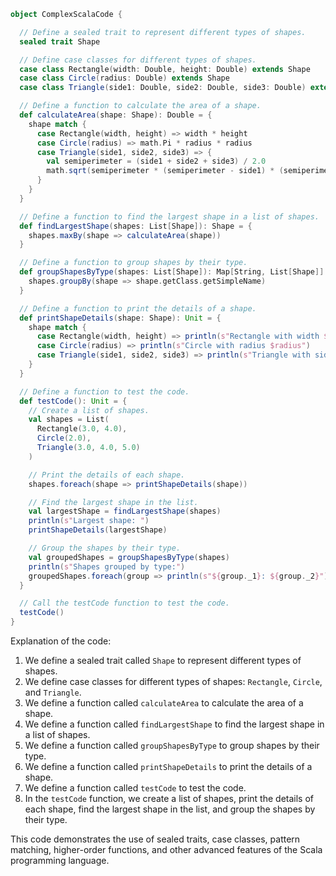 ```scala
object ComplexScalaCode {

  // Define a sealed trait to represent different types of shapes.
  sealed trait Shape

  // Define case classes for different types of shapes.
  case class Rectangle(width: Double, height: Double) extends Shape
  case class Circle(radius: Double) extends Shape
  case class Triangle(side1: Double, side2: Double, side3: Double) extends Shape

  // Define a function to calculate the area of a shape.
  def calculateArea(shape: Shape): Double = {
    shape match {
      case Rectangle(width, height) => width * height
      case Circle(radius) => math.Pi * radius * radius
      case Triangle(side1, side2, side3) => {
        val semiperimeter = (side1 + side2 + side3) / 2.0
        math.sqrt(semiperimeter * (semiperimeter - side1) * (semiperimeter - side2) * (semiperimeter - side3))
      }
    }
  }

  // Define a function to find the largest shape in a list of shapes.
  def findLargestShape(shapes: List[Shape]): Shape = {
    shapes.maxBy(shape => calculateArea(shape))
  }

  // Define a function to group shapes by their type.
  def groupShapesByType(shapes: List[Shape]): Map[String, List[Shape]] = {
    shapes.groupBy(shape => shape.getClass.getSimpleName)
  }

  // Define a function to print the details of a shape.
  def printShapeDetails(shape: Shape): Unit = {
    shape match {
      case Rectangle(width, height) => println(s"Rectangle with width $width and height $height")
      case Circle(radius) => println(s"Circle with radius $radius")
      case Triangle(side1, side2, side3) => println(s"Triangle with sides $side1, $side2, and $side3")
    }
  }

  // Define a function to test the code.
  def testCode(): Unit = {
    // Create a list of shapes.
    val shapes = List(
      Rectangle(3.0, 4.0),
      Circle(2.0),
      Triangle(3.0, 4.0, 5.0)
    )

    // Print the details of each shape.
    shapes.foreach(shape => printShapeDetails(shape))

    // Find the largest shape in the list.
    val largestShape = findLargestShape(shapes)
    println(s"Largest shape: ")
    printShapeDetails(largestShape)

    // Group the shapes by their type.
    val groupedShapes = groupShapesByType(shapes)
    println(s"Shapes grouped by type:")
    groupedShapes.foreach(group => println(s"${group._1}: ${group._2}"))
  }

  // Call the testCode function to test the code.
  testCode()
}
```

Explanation of the code:

1. We define a sealed trait called `Shape` to represent different types of shapes.
2. We define case classes for different types of shapes: `Rectangle`, `Circle`, and `Triangle`.
3. We define a function called `calculateArea` to calculate the area of a shape.
4. We define a function called `findLargestShape` to find the largest shape in a list of shapes.
5. We define a function called `groupShapesByType` to group shapes by their type.
6. We define a function called `printShapeDetails` to print the details of a shape.
7. We define a function called `testCode` to test the code.
8. In the `testCode` function, we create a list of shapes, print the details of each shape, find the largest shape in the list, and group the shapes by their type.

This code demonstrates the use of sealed traits, case classes, pattern matching, higher-order functions, and other advanced features of the Scala programming language.